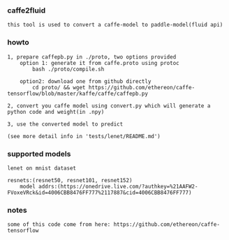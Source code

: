 ### caffe2fluid
    this tool is used to convert a caffe-model to paddle-model(fluid api)

### howto
    1, prepare caffepb.py in ./proto, two options provided
        option 1: generate it from caffe.proto using protoc
            bash ./proto/compile.sh

        option2: download one from github directly
            cd proto/ && wget https://github.com/ethereon/caffe-tensorflow/blob/master/kaffe/caffe/caffepb.py

    2, convert you caffe model using convert.py which will generate a python code and weight(in .npy)

    3, use the converted model to predict

    (see more detail info in 'tests/lenet/README.md')


### supported models
    lenet on mnist dataset

    resnets:(resnet50, resnet101, resnet152)
        model addrs:(https://onedrive.live.com/?authkey=%21AAFW2-FVoxeVRck&id=4006CBB8476FF777%2117887&cid=4006CBB8476FF777)

### notes
    some of this code come from here: https://github.com/ethereon/caffe-tensorflow
